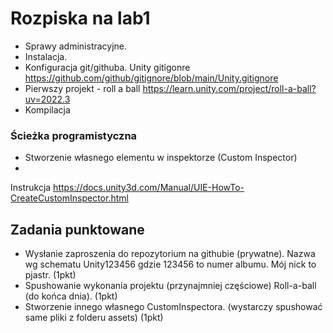 # Rozpiska na lab1

* Sprawy administracyjne.
* Instalacja.
* Konfiguracja git/githuba. Unity gitigonre https://github.com/github/gitignore/blob/main/Unity.gitignore 
* Pierwszy projekt - roll a ball https://learn.unity.com/project/roll-a-ball?uv=2022.3 
* Kompilacja

### Ścieżka programistyczna

* Stworzenie własnego elementu w inspektorze (Custom Inspector)
* 
Instrukcja https://docs.unity3d.com/Manual/UIE-HowTo-CreateCustomInspector.html

## Zadania punktowane

* Wysłanie zaproszenia do repozytorium na githubie (prywatne). Nazwa wg schematu Unity123456 gdzie 123456 to numer albumu. Mój nick to pjastr. (1pkt)
* Spushowanie wykonania projektu (przynajmniej częściowe) Roll-a-ball (do końca dnia). (1pkt)
* Stworzenie innego własnego CustomInspectora. (wystarczy spushować same pliki z folderu assets) (1pkt)
